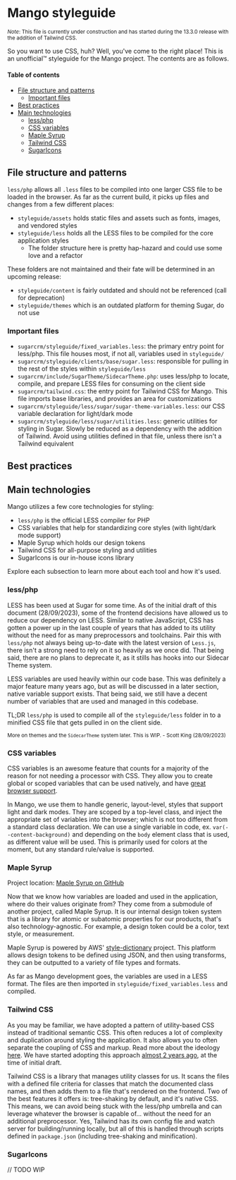 # Mango styleguide

<sub>_Note_: This file is currently under construction and has started during the 13.3.0 release with the addition of
Tailwind CSS.</sub>

So you want to use CSS, huh? Well, you've come to the right place!  This is an unofficial™ styleguide for the Mango 
project. The contents are as follows.

#### Table of contents

* [File structure and patterns](#file-structure-and-patterns)
  * [Important files](#important-files)
* [Best practices](#best-practices)
* [Main technologies](#main-technologies)
  * [less/php](#lessphp)
  * [CSS variables](#css-variables)
  * [Maple Syrup](#maple-syrup)
  * [Tailwind CSS](#tailwind-css)
  * [SugarIcons](#sugaricons)


## File structure and patterns

`less/php` allows all `.less` files to be compiled into one larger CSS file to be loaded in the browser. As far as
the current build, it picks up files and changes from a few different places:

* `styleguide/assets` holds static files and assets such as fonts, images, and vendored styles
* `styleguide/less` holds all the LESS files to be compiled for the core application styles
  * The folder structure here is pretty hap-hazard and could use some love and a refactor

These folders are not maintained and their fate will be determined in an upcoming release:
* `styleguide/content` is fairly outdated and should not be referenced (call for deprecation)
* `styleguide/themes` which is an outdated platform for theming Sugar, do not use

### Important files

* `sugarcrm/styleguide/fixed_variables.less`: the primary entry point for less/php. This file houses most, if not all, variables
used in `styleguide/`
* `sugarcrm/styleguide/clients/base/sugar.less`: responsible for pulling in the rest of the styles within `styleguide/less`
* `sugarcrm/include/SugarTheme/SidecarTheme.php`: uses less/php to locate, compile, and prepare LESS files for consuming 
on the client side
* `sugarcrm/tailwind.css`: the entry point for Tailwind CSS for Mango. This file imports base libraries, and provides 
an area for customizations
* `sugarcrm/styleguide/less/sugar/sugar-theme-variables.less`: our CSS variable declaration for light/dark mode
* `sugarcrm/styleguide/less/sugar/utilities.less`: generic utilities for styling in Sugar. Slowly be reduced as a 
dependency with the addition of Tailwind. Avoid using utilities defined in that file, unless there isn't a Tailwind 
equivalent

## Best practices

## Main technologies

Mango utilizes a few core technologies for styling: 

* `less/php` is the official LESS compiler for PHP
* CSS variables that help for standardizing core styles (with light/dark mode support)
* Maple Syrup which holds our design tokens
* Tailwind CSS for all-purpose styling and utilities
* SugarIcons is our in-house icons library

Explore each subsection to learn more about each tool and how it's used. 

### less/php

LESS has been used at Sugar for some time. As of the initial draft of this document (28/09/2023), some of the frontend 
decisions have allowed us to reduce our dependency on LESS. Similar to native JavaScript, CSS has gotten a power up in 
the last couple of years that has added to its utility without the need for as many preprocessors and toolchains. 
Pair this with `less/php` not always being up-to-date with the latest version of `Less.js`, there isn't a strong need to 
rely on it so heavily as we once did. That being said, there are no plans to deprecate it, as it stills has hooks into 
our Sidecar Theme system.

LESS variables are used heavily within our code base. This was definitely a major feature many years ago, but as will be
discussed in a later section, native variable support exists. That being said, we still have a decent number of
variables that are used and managed in this codebase. 

TL;DR `less/php` is used to compile all of the `styleguide/less` folder in to a minified CSS file that gets pulled in on
the client side. 

<sub>More on themes and the `SidecarTheme` system later. This is WIP. - Scott King (28/09/2023)</sub>

### CSS variables

CSS variables is an awesome feature that counts for a majority of the reason for not needing a processor with CSS. They 
allow you to create global or scoped variables that can be used natively, and have
[great browser support](https://caniuse.com/css-variables). 

In Mango, we use them to handle generic, layout-level, styles that support light and dark modes. They are scoped 
by a top-level class, and inject the appropriate set of variables into the browser; which is not too different from a 
standard class declaration. We can use a single variable in code, ex. `var(--content-background)` and depending on the 
`body` element class that is used, as different value will be used. This is primarily used for colors at the moment, 
but any standard rule/value is supported. 

### Maple Syrup

Project location: [Maple Syrup on GitHub](https://github.com/sugarcrm/maple-syrup)

Now that we know how variables are loaded and used in the application, where do their values originate from? They come 
from a submodule of another project, called Maple Syrup. It is our internal design token system that is a library for 
atomic or subatomic properties for our products, that's also technology-agnostic. For example, a design token could be a 
color, text style, or measurement.

Maple Syrup is powered by AWS' [style-dictionary](https://github.com/amzn/style-dictionary) project. This platform 
allows design tokens to be defined using JSON, and then using transforms, they can be outputted to a variety of file
types and formats. 

As far as Mango development goes, the variables are used in a LESS format. The files are then imported in 
`styleguide/fixed_variables.less` and compiled. 

### Tailwind CSS

As you may be familiar, we have adopted a pattern of utility-based CSS instead of traditional semantic CSS. This often 
reduces a lot of complexity and duplication around styling the application. It also allows you to often separate the 
coupling of CSS and markup. Read more about the ideology 
[here](https://adamwathan.me/css-utility-classes-and-separation-of-concerns/). We have started adopting this approach 
[almost 2 years ago](https://github.com/sugarcrm/Mango/commit/1dd2488167b875906b0e6d3913e27357f8125b1c), at the time of 
initial draft. 

Tailwind CSS is a library that manages utility classes for us. It scans the files with a defined file criteria for 
classes that match the documented class names, and then adds them to a file that's rendered on the frontend. Two of
the best features it offers is: tree-shaking by default, and it's native CSS. This means, we can avoid being stuck with 
the less/php umbrella and can leverage whatever the browser is capable of... without the need for an additional 
preprocessor. Yes, Tailwind has its own config file and watch server for building/running locally, but all of this is 
handled through scripts defined in `package.json` (including tree-shaking and minification).

### SugarIcons

// TODO WIP
